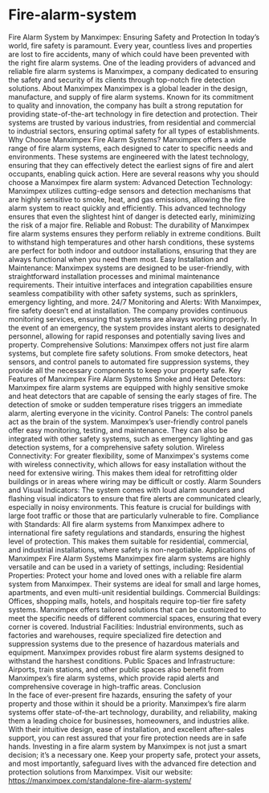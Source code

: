 # Fire-alarm-system
Fire Alarm System by Manximpex: Ensuring Safety and Protection
In today’s world, fire safety is paramount. Every year, countless lives and properties are lost to fire accidents, many of which could have been prevented with the right fire alarm systems. One of the leading providers of advanced and reliable fire alarm systems is Manximpex, a company dedicated to ensuring the safety and security of its clients through top-notch fire detection solutions.
About Manximpex
Manximpex is a global leader in the design, manufacture, and supply of fire alarm systems. Known for its commitment to quality and innovation, the company has built a strong reputation for providing state-of-the-art technology in fire detection and protection. Their systems are trusted by various industries, from residential and commercial to industrial sectors, ensuring optimal safety for all types of establishments.
Why Choose Manximpex Fire Alarm Systems?
Manximpex offers a wide range of fire alarm systems, each designed to cater to specific needs and environments. These systems are engineered with the latest technology, ensuring that they can effectively detect the earliest signs of fire and alert occupants, enabling quick action. Here are several reasons why you should choose a Manximpex fire alarm system:
Advanced Detection Technology: Manximpex utilizes cutting-edge sensors and detection mechanisms that are highly sensitive to smoke, heat, and gas emissions, allowing the fire alarm system to react quickly and efficiently. This advanced technology ensures that even the slightest hint of danger is detected early, minimizing the risk of a major fire.
Reliable and Robust: The durability of Manximpex fire alarm systems ensures they perform reliably in extreme conditions. Built to withstand high temperatures and other harsh conditions, these systems are perfect for both indoor and outdoor installations, ensuring that they are always functional when you need them most.
Easy Installation and Maintenance: Manximpex systems are designed to be user-friendly, with straightforward installation processes and minimal maintenance requirements. Their intuitive interfaces and integration capabilities ensure seamless compatibility with other safety systems, such as sprinklers, emergency lighting, and more.
24/7 Monitoring and Alerts: With Manximpex, fire safety doesn’t end at installation. The company provides continuous monitoring services, ensuring that systems are always working properly. In the event of an emergency, the system provides instant alerts to designated personnel, allowing for rapid responses and potentially saving lives and property.
Comprehensive Solutions: Manximpex offers not just fire alarm systems, but complete fire safety solutions. From smoke detectors, heat sensors, and control panels to automated fire suppression systems, they provide all the necessary components to keep your property safe.
Key Features of Manximpex Fire Alarm Systems
Smoke and Heat Detectors: Manximpex fire alarm systems are equipped with highly sensitive smoke and heat detectors that are capable of sensing the early stages of fire. The detection of smoke or sudden temperature rises triggers an immediate alarm, alerting everyone in the vicinity.
Control Panels: The control panels act as the brain of the system. Manximpex’s user-friendly control panels offer easy monitoring, testing, and maintenance. They can also be integrated with other safety systems, such as emergency lighting and gas detection systems, for a comprehensive safety solution.
Wireless Connectivity: For greater flexibility, some of Manximpex's systems come with wireless connectivity, which allows for easy installation without the need for extensive wiring. This makes them ideal for retrofitting older buildings or in areas where wiring may be difficult or costly.
Alarm Sounders and Visual Indicators: The system comes with loud alarm sounders and flashing visual indicators to ensure that fire alerts are communicated clearly, especially in noisy environments. This feature is crucial for buildings with large foot traffic or those that are particularly vulnerable to fire.
Compliance with Standards: All fire alarm systems from Manximpex adhere to international fire safety regulations and standards, ensuring the highest level of protection. This makes them suitable for residential, commercial, and industrial installations, where safety is non-negotiable.
Applications of Manximpex Fire Alarm Systems
Manximpex fire alarm systems are highly versatile and can be used in a variety of settings, including:
Residential Properties: Protect your home and loved ones with a reliable fire alarm system from Manximpex. Their systems are ideal for small and large homes, apartments, and even multi-unit residential buildings.
Commercial Buildings: Offices, shopping malls, hotels, and hospitals require top-tier fire safety systems. Manximpex offers tailored solutions that can be customized to meet the specific needs of different commercial spaces, ensuring that every corner is covered.
Industrial Facilities: Industrial environments, such as factories and warehouses, require specialized fire detection and suppression systems due to the presence of hazardous materials and equipment. Manximpex provides robust fire alarm systems designed to withstand the harshest conditions.
Public Spaces and Infrastructure: Airports, train stations, and other public spaces also benefit from Manximpex’s fire alarm systems, which provide rapid alerts and comprehensive coverage in high-traffic areas.
Conclusion   
In the face of ever-present fire hazards, ensuring the safety of your property and those within it should be a priority. Manximpex’s fire alarm systems offer state-of-the-art technology, durability, and reliability, making them a leading choice for businesses, homeowners, and industries alike. With their intuitive design, ease of installation, and excellent after-sales support, you can rest assured that your fire protection needs are in safe hands.
Investing in a fire alarm system by Manximpex is not just a smart decision; it’s a necessary one. Keep your property safe, protect your assets, and most importantly, safeguard lives with the advanced fire detection and protection solutions from Manximpex.
Visit our website: https://manximpex.com/standalone-fire-alarm-system/ 
